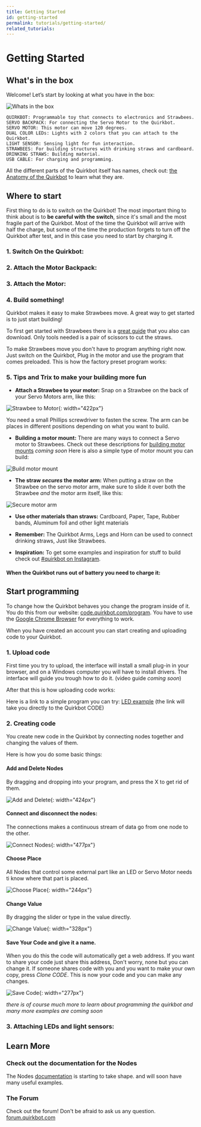 ```yaml
---
title: Getting Started
id: getting-started
permalink: tutorials/getting-started/
related_tutorials:
---
```


# Getting Started

## What's in the box
Welcome! Let’s start by looking at what you have in the box:

![Whats in the box]   

    QUIRKBOT: Programmable toy that connects to electronics and Strawbees.
    SERVO BACKPACK: For connecting the Servo Motor to the Quirkbot.
    SERVO MOTOR: This motor can move 120 degrees.
    DUAL COLOR LEDs: Lights with 2 colors that you can attach to the Quirkbot.
    LIGHT SENSOR: Sensing light for fun interaction.
    STRAWBEES: For building structures with drinking straws and cardboard.
    DRINKING STRAWS: Building material.
    USB CABLE: For charging and programming.

All the different parts of the Quirkbot itself has names, check out: [the Anatomy of the Quirkbot](https://github.com/Quirkbot/QuirkbotDocumentation/blob/master/Hardware/Quirkbot_anatomy.pdf) to learn what they are.

## Where to start

First thing to do is to switch on the Quirkbot! The most important thing to think about is to **be careful with the switch**, since it's small and the most fragile part of the Quirkbot. Most of the time the Quirkbot will arrive with half the charge, but some of the time the production forgets to turn off the Quirkbot after test, and in this case you need to start by charging it.

### 1. Switch On the Quirkbot:

<p class="google-youtube"><google-youtube video-id="GkSwaykm1vs" fluid rel="0"></google-youtube></p>


### 2. Attach the Motor Backpack:

<p class="google-youtube"><google-youtube video-id="XO3nd1q9Yx4" fluid rel="0"></google-youtube></p>


### 3. Attach the Motor:

<p class="google-youtube"><google-youtube video-id="wWDKuAK6-ok" fluid rel="0"></google-youtube></p>


### 4. Build something!

Quirkbot makes it easy to make Strawbees move. A great way to get started is to just start building!

To first get started with Strawbees there is a [great guide](http://www.strawbees.com/wp-content/uploads/2015/11/booklet_a4_small.pdf) that you also can download. Only tools needed is a pair of scissors to cut the straws.

To make Strawbees move you don't have to program anything right now. Just switch on the Quirkbot, Plug in the motor and use the program that comes preloaded. This is how the factory preset program works:

<p class="google-youtube"><google-youtube video-id="4HHj5UaTJuU" fluid rel="0"></google-youtube></p>


### 5. Tips and Trix to make your building more fun

- **Attach a Strawbee to your motor:** Snap on a Strawbee on the back of your Servo Motors arm, like this:

![Strawbee to Motor]{: width="422px"}

You need a small Phillips screwdriver to fasten the screw. The arm can be places in different positions depending on what you want to build.


- **Building a motor mount:** There are many ways to connect a Servo motor to Strawbees. Check out these descriptions for [building motor mounts]() *coming soon* Here is also a simple type of motor mount you can build:

![Build motor mount]

- **The straw *secures* the motor arm:** When putting a straw on the Strawbee on the servo motor arm, make sure to slide it over both the Strawbee *and* the motor arm itself, like this:

![Secure motor arm]

- **Use other materials than straws:** Cardboard, Paper, Tape, Rubber bands, Aluminum foil and other light materials

- **Remember:** The Quirkbot Arms, Legs and Horn can be used to connect drinking straws, Just like Strawbees.

- **Inspiration:** To get some examples and inspiration for stuff to build check out [#quirkbot on Instagram](https://www.instagram.com/explore/tags/quirkbot/).

#### When the Quirkbot runs out of battery you need to charge it:

<p class="google-youtube"><google-youtube video-id="DyBdUnRJQzo" fluid rel="0"></google-youtube></p>

## Start programming


To change how the Quirkbot behaves you change the program inside of it. You do this from our website: [code.quirkbot.com/program](http://code.quirkbot.com/program/). You have to use the [Google Chrome Browser](https://www.google.com/chrome/) for everything to work.

When you have created an account you can start creating and uploading code to your Quirkbot.

### 1. Upload code

First time you try to upload, the interface will install a small plug-in in your browser, and on a Windows computer you will have to install drivers. The interface will guide you trough how to do it. (video guide *coming soon*)

After that this is how uploading code works:

<p class="google-youtube"><google-youtube video-id="Wz-Hy0kfnHo" fluid rel="0"></google-youtube></p>

Here is a link to a simple program you can try: [LED example](http://code.quirkbot.com/program/#!/5655f35bd66de10100d133a9) (the link will take you directly to the Quirkbot CODE)

### 2. Creating code

You create new code in the Quirkbot by connecting nodes together and changing the values of them.

Here is how you do some basic things:

#### Add and Delete Nodes
By dragging and dropping into your program, and press the X to get rid of them.

![Add and Delete]{: width="424px"}

#### Connect and disconnect the nodes:
The connections makes a continuous stream of data go from one node to the other.

![Connect Nodes]{: width="477px"}

#### Choose Place
All Nodes that control some external part like an LED or Servo Motor needs ti know where that part is placed.

![Choose Place]{: width="244px"}

#### Change Value
By dragging the slider or type in the value directly.

![Change Value]{: width="328px"}

#### Save Your Code and give it a name.
When you do this the code will automatically get a web address. If you want to share your code just share this address, Don't worry, none but you can change it. If someone shares code with you and you want to make your own copy, press *Clone CODE*. This is now your code and you can make any changes.

![Save Code]{: width="277px"}


*there is of course much more to learn about programming the quirkbot and many more examples are coming soon*


### 3. Attaching LEDs and light sensors:

<p class="google-youtube"><google-youtube video-id="i8j6pVTig60" fluid rel="0"></google-youtube></p>


## Learn More

### Check out the documentation for the Nodes

The Nodes [documentation](http://code.quirkbot.com/help/docs/nodes/) is starting to take shape. and will soon have many useful examples.

### The Forum

Check out the forum! Don't be afraid to ask us any question.
[forum.quirkbot.com](http://forum.quirkbot.com/)

[Strawbee to Motor]: {{r_base_url}}/content-assets/documentation/getting-started/strawbee_to_motor.jpg
[Whats in the box]: {{r_base_url}}/content-assets/documentation/getting-started/whats_in_the_box.jpg
[Build motor mount]: {{r_base_url}}/content-assets/documentation/getting-started/build_motor_mount.jpg
[Secure motor arm]: {{r_base_url}}/content-assets/documentation/getting-started/secure_motor_arm.jpg


[Add and Delete]: {{r_base_url}}/content-assets/documentation/gif/add_delete.gif
[Connect Nodes]: {{r_base_url}}/content-assets/documentation/gif/connect_nodes.gif
[Choose Place]: {{r_base_url}}/content-assets/documentation/gif/choose_place.gif
[Change Value]: {{r_base_url}}/content-assets/documentation/gif/change_value.gif
[Save Code]: {{r_base_url}}/content-assets/documentation/gif/save_code.gif















